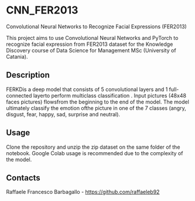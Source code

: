 # CNN_FER2013
Convolutional Neural Networks to Recognize Facial Expressions (FER2013)

This project aims to use Convolutional Neural Networks and PyTorch to recognize facial expression from FER2013 dataset for the Knowledge Discovery course of Data Science for Management MSc (University of Catania).

## Description

FERKDis a deep model that consists of 5 convolutional layers and 1 full-connected layerto perform multiclass classification .  Input pictures (48x48 faces pictures) flowsfrom the beginning to the end of the model.  The model ultimately classify the emotion ofthe picture in one of the 7 classes (angry, disgust, fear, happy, sad, surprise and neutral).


## Usage

Clone the repository and unzip the zip dataset on the same folder of the notebook.
Google Colab usage is recommended due to the complexity of the model.


## Contacts

Raffaele Francesco Barbagallo - https://github.com/raffaeleb92